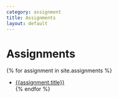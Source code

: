 ```yaml
---
category: assignment
title: Assignments
layout: default
---
```


# Assignments

{% for assignment in site.assignments %}
* [{{assignment.title}}]({{assignment.url}})  
{% endfor %}
